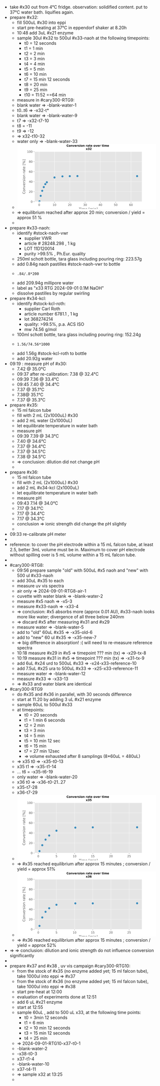 - take #x30 out from 4°C fridge. observation: solidified content. put to 37°C water bath. liquifies again.
- prepare #x32:
	- fill 500uL #x30 into eppi
	- start pre-heating at 37°C in eppendorf shaker at 8.20h
	- 10:48 add 3uL #x21 enzyme
	- sample 30ul #x32 to 500ul #x33-naoh at the following timepoints:
		- t0 = 12 seconds
		- t1 = 1 min
		- t2 = 2 min
		- t3 = 3 min
		- t4 = 4 min
		- t5 = 5 min
		- t6 = 10 min
		- t7 = 15 min 12 seconds
		- t8 = 20 min
		- t9 = 25 min
		- t10 = 11:52 ==64 min
	- measure in #cary300-RTG9:
	- blank water => -blank-water-1
	- t0..t6 => -x32-t*
	- blank water => -blank-water-9
	- t7 => -x32-t7-10
	- t8 = -11
	- t9 => -12
	- => x32-t10-32
	- water only => -blank-water-33
	- ![01_Conversion_rates_cond_1_Substrate.svg](../assets/01_Conversion_rates_cond_1_Substrate_1725186746006_0.svg)
	- => equilibrium reached after approx 20 min; conversion / yield = approx 51 %
	-
- prepare #x33-naoh:
	- identify #stock-naoh-vwr
		- supplier VWR
		- article # 28248.298 , 1 kg
		- LOT 11D120014
		- purity >99.5% , Ph.Eur. quality
	- 250ml schott bottle, tara glass including pouring ring: 223.57g
	- add 0.84g naoh pastilles #stock-naoh-vwr to bottle
	- ```calc
	  .84/.8*200
	  ```
	- add 209.94g millipore water
	- label as "x33 RTG 2024-09-01 0.1M NaOH"
	- dissolve pastilles by regular swirling
- prepare #x34-kcl:
	- identify #stock-kcl-roth:
		- supplier Carl Roth
		- article number 6781.1 , 1 kg
		- lot 368274214
		- quality: >99.5%, p.a. ACS ISO
		- mw 74.56 g/mol
	- 100ml schott bottle, tara glass including pouring ring: 152.24g
	- ```calc
	  1.56/74.56*1000
	  ```
	- add 1.56g #stock-kcl-roth to bottle
	- add 20.92g water
- 09:19 : measure pH of #x30:
	- 7.42 @ 35.0°C
	- 09:37 after re-calibration: 7.38 @ 32.4°C
	- 09:39 7.36 @ 33.4°C
	- 09:45 7.40 @ 34.4°C
	- 7.37 @ 35.1°C
	- 7.38@ 35.1°C
	- 7.37 @ 35.3°C
- prepare #x35:
	- 15 ml falcon tube
	- fill with 2 mL (2x1000uL) #x30
	- add 2 mL water (2x1000uL)
	- let equilibrate temperature in water bath
	- measure pH
	- 09:39 7.39 @ 34.3°C
	- 7.40 @ 34.6°C
	- 7.37 @ 34.4°C
	- 7.37 @ 34.5°C
	- 7.38 @ 34.5°C
	- => conclusion: dilution did not change pH
	-
- prepare #x36:
	- 15 ml falcon tube
	- fill with 2 mL (2x1000uL) #x30
	- add 2 mL #x34-kcl (2x1000uL)
	- let equilibrate temperature in water bath
	- measure pH
	- 09:43 7.14 @ 34.0°C
	- 7.17 @ 34.1°C
	- 7.17 @ 34.4°C
	- 7.17 @ 34.3°C
	- conclusion => ionic strength did change the pH slightly
	-
- 09:33 re-calibrate pH meter
-
- reference: to cover the pH electrode within a 15 mL falcon tube, at least 2.5, better 3mL volume must be in. Maximum to cover pH electrode without spilling over is 5 mL volume within a 15 mL falcon tube.
-
- #cary300-RTG8:
	- 09:56 prepare sample "old" with 500uL #x5 naoh and "new" with 500 ul #x33-naoh
	- add 30uL #x35 to each
	- measure uv vis spectra
	- air only => 2024-09-01-RTG8-air-1
	- cuvette with water blank => -blank-water-2
	- measure #x5 naoh => -x5-3
	- measure #x33-naoh => -x33-4
	- => conclusion: #x5 absorbs more (approx 0.01 AU), #x33-naoh looks more like water;  divergence of all three below 240nm
	- => discard #x5 after measuring #x31 and #x29
	- measure water => -blank-water-5
	- add to "old" 60uL #x35 => -x35-old-6
	- add to "new" 60 ul #x35 => -x35-new-7
	- => big difference in absorption! :( will need to re-measure reference spectra
	- 10:18 measure #x29 in #x5 => timepoint ??? min (tx) => -x29-tx-8
	- 10:19 measure #x31 in #x5 => timepoint ??? min (tx) => -x31-tx-9
	- add 6uL #x24 urd to 500uL #x33 => -x24-x33-reference-10
	- add 7.5uL #x25 ura to 500uL #x33 => -x25-x33-reference-11
	- measure water => -blank-water-12
	- measure #x33 => -x33-13
	- => #x33 and water blank are identical
- #cary300-RTG9
	- do #x35 and #x36 in parallel, with 30 seconds difference
	- start at 11.20 by adding 3 uL #x21 enzyme
	- sample 60uL to 500ul #x33
	- at timepoints:
		- t0 = 20 seconds
		- t1 = 1 min 6 seconds
		- t2 = 2 min
		- t3 = 3 min
		- t4 = 5 min
		- t5 = 10 min 12 sec
		- t6 = 15 min
		- t7 = 27 min 12sec
		- => volume exhausted after 8 samplings (8*60uL = 480uL)
	- => x35 t0 => -x35-t0-13
	- x35 t1 => -x35-t1-14
	- ... t6 = -x35-t6-19
	- only water => -blank-water-20
	- x36 t0 => -x36-t0-21..27
	- x35-t7-28
	- x36-t7-29
	- ![01_Conversion_rates_cond_2_Substrate.svg](../assets/01_Conversion_rates_cond_2_Substrate_1725187723469_0.svg)
	- => #x35 reached equilibrium after approx 15 minutes ; conversion / yield = approx 51%
	- ![01_Conversion_rates_cond_3_Substrate.svg](../assets/01_Conversion_rates_cond_3_Substrate_1725187751932_0.svg)
	- => #x36 reached equilibrium after approx 15 minutes ; conversion / yield = approx 52%
- => => conclusion: dilution and ionic strength do not influence conversion significantly
-
- prepare #x37 and #x38 , uv vis campaign #cary300-RTG10:
	- from the stock of #x35 (no enzyme added yet; 15 ml falcon tube), take 1000ul into eppi => #x37
	- from the stock of #x36 (no enzyme added yet; 15 ml falcon tube), take 1000ul into eppi => #x38
	- start pre-heat at 12:00
	- evaluation of experiments done at 12:51
	- add 6 uL #x21 enzyme
	- start at 12:55
	- sample 60uL , add to 500 uL x33, at the following time points:
		- t0 = 3min 12 seconds
		- t1 = 6 min
		- t2 = 10 min 12 seconds
		- t3 = 15 min 12 seconds
		- t4 = 25 min
	- => 2024-09-01-RTG10-x37-t0-1
	- -blank-water-2
	- -x38-t0-3
	- x37-t1-4
	- -blank-water-10
	- x37-t4-11
	- => sample x32 at 13:25
	-